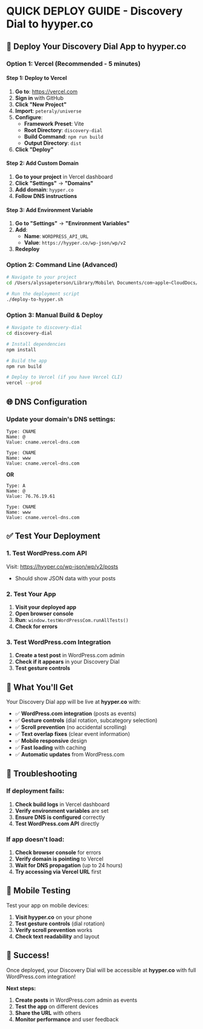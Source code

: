 # QUICK DEPLOY GUIDE - Discovery Dial to hyyper.co

## 🚀 Deploy Your Discovery Dial App to hyyper.co

### Option 1: Vercel (Recommended - 5 minutes)

#### Step 1: Deploy to Vercel
1. **Go to**: https://vercel.com
2. **Sign in** with GitHub
3. **Click "New Project"**
4. **Import**: `peteraly/universe`
5. **Configure**:
   - **Framework Preset**: Vite
   - **Root Directory**: `discovery-dial`
   - **Build Command**: `npm run build`
   - **Output Directory**: `dist`
6. **Click "Deploy"**

#### Step 2: Add Custom Domain
1. **Go to your project** in Vercel dashboard
2. **Click "Settings"** → **"Domains"**
3. **Add domain**: `hyyper.co`
4. **Follow DNS instructions**

#### Step 3: Add Environment Variable
1. **Go to "Settings"** → **"Environment Variables"**
2. **Add**:
   - **Name**: `WORDPRESS_API_URL`
   - **Value**: `https://hyyper.co/wp-json/wp/v2`
3. **Redeploy**

### Option 2: Command Line (Advanced)

```bash
# Navigate to your project
cd /Users/alyssapeterson/Library/Mobile\ Documents/com~apple~CloudDocs/universe

# Run the deployment script
./deploy-to-hyyper.sh
```

### Option 3: Manual Build & Deploy

```bash
# Navigate to discovery-dial
cd discovery-dial

# Install dependencies
npm install

# Build the app
npm run build

# Deploy to Vercel (if you have Vercel CLI)
vercel --prod
```

## 🌐 DNS Configuration

### Update your domain's DNS settings:

```
Type: CNAME
Name: @
Value: cname.vercel-dns.com

Type: CNAME
Name: www
Value: cname.vercel-dns.com
```

**OR**

```
Type: A
Name: @
Value: 76.76.19.61

Type: CNAME
Name: www
Value: cname.vercel-dns.com
```

## ✅ Test Your Deployment

### 1. Test WordPress.com API
Visit: https://hyyper.co/wp-json/wp/v2/posts
- Should show JSON data with your posts

### 2. Test Your App
1. **Visit your deployed app**
2. **Open browser console**
3. **Run**: `window.testWordPressCom.runAllTests()`
4. **Check for errors**

### 3. Test WordPress.com Integration
1. **Create a test post** in WordPress.com admin
2. **Check if it appears** in your Discovery Dial
3. **Test gesture controls**

## 🎯 What You'll Get

Your Discovery Dial app will be live at **hyyper.co** with:
- ✅ **WordPress.com integration** (posts as events)
- ✅ **Gesture controls** (dial rotation, subcategory selection)
- ✅ **Scroll prevention** (no accidental scrolling)
- ✅ **Text overlap fixes** (clear event information)
- ✅ **Mobile responsive** design
- ✅ **Fast loading** with caching
- ✅ **Automatic updates** from WordPress.com

## 🔧 Troubleshooting

### If deployment fails:
1. **Check build logs** in Vercel dashboard
2. **Verify environment variables** are set
3. **Ensure DNS is configured** correctly
4. **Test WordPress.com API** directly

### If app doesn't load:
1. **Check browser console** for errors
2. **Verify domain is pointing** to Vercel
3. **Wait for DNS propagation** (up to 24 hours)
4. **Try accessing via Vercel URL** first

## 📱 Mobile Testing

Test your app on mobile devices:
1. **Visit hyyper.co** on your phone
2. **Test gesture controls** (dial rotation)
3. **Verify scroll prevention** works
4. **Check text readability** and layout

## 🎉 Success!

Once deployed, your Discovery Dial will be accessible at **hyyper.co** with full WordPress.com integration!

**Next steps:**
1. **Create posts** in WordPress.com admin as events
2. **Test the app** on different devices
3. **Share the URL** with others
4. **Monitor performance** and user feedback
